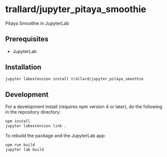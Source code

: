 # trallard/jupyter_pitaya_smoothie

Pitaya Smoothie in JupyterLab

## Prerequisites

* JupyterLab

## Installation

```bash
jupyter labextension install trallard/jupyter_pitaya_smoothie
```

## Development

For a development install (requires npm version 4 or later), do the following in the repository directory:

```bash
npm install
jupyter labextension link .
```

To rebuild the package and the JupyterLab app:

```bash
npm run build
jupyter lab build
```

